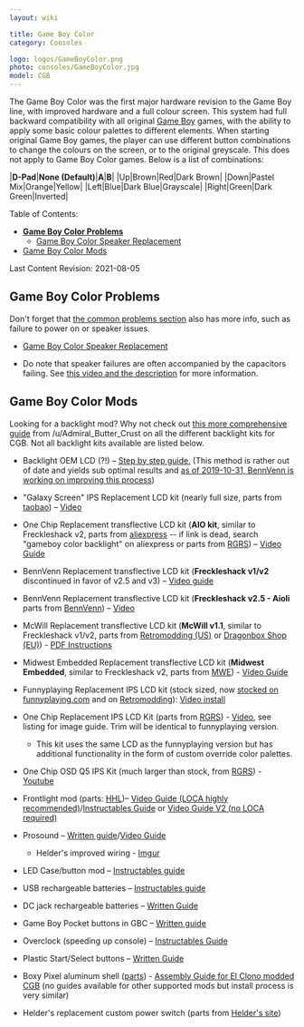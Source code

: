 ```yaml
---
layout: wiki

title: Game Boy Color
category: Consoles

logo: logos/GameBoyColor.png
photo: consoles/GameBoyColor.jpg
model: CGB
---
```

The Game Boy Color was the first major hardware revision to the Game Boy line, with improved hardware and a full colour screen. This system had full backward compatibility with all original [Game Boy](gameboy) games, with the ability to apply some basic colour palettes to different elements. When starting original Game Boy games, the player can use different button combinations to change the colours on the screen, or to the original greyscale. This does not apply to Game Boy Color games. Below is a list of combinations:

|**D-Pad**|**None (Default)**|**A**|**B**|
|Up|Brown|Red|Dark Brown|
|Down|Pastel Mix|Orange|Yellow|
|Left|Blue|Dark Blue|Grayscale|
|Right|Green|Dark Green|Inverted|

Table of Contents:
<!--ts-->
* [**Game Boy Color Problems**](--game-boy-color-problems--)
  * [Game Boy Color Speaker Replacement](--game-boy-color-speaker-replacement--)
* [Game Boy Color Mods](--game-boy-color-mods--)
<!--te-->

Last Content Revision: 2021-08-05

## **Game Boy Color Problems**

Don't forget that [the common problems section](index) also has more info, such as failure to power on or speaker issues. 
 
* [Game Boy Color Speaker Replacement](https://www.youtube.com/watch?v=oTU46y6HnrA)

* Do note that speaker failures are often accompanied by the capacitors failing. See [this video and the description](https://www.youtube.com/watch?v=hD1J6rPH40E) for more information. 

## **Game Boy Color Mods**

Looking for a backlight mod? Why not check out [this more comprehensive guide](..\wiki\backlightmods#cgb) from /u/Admiral_Butter_Crust on all the different backlight kits for CGB. Not all backlight kits available are listed below.
 
* Backlight OEM LCD (?!) – [Step by step guide.](https://docs.google.com/document/d/1Ht5q3zw1vCoMdFDzFzgIKOSc5ckwd9W1ylegf8JsnnA/edit) (This method is rather out of date and yields sub optimal results and [as of 2019-10-31, BennVenn is working on improving this process](https://www.facebook.com/BennVennElectronics/posts/2513453608768077))

* "Galaxy Screen" IPS Replacement LCD kit (nearly full size, parts from [taobao](https://item.taobao.com/item.htm?id=543848183473)) – [Video](https://youtu.be/RSlGifwcrtU)

* One Chip Replacement transflective LCD kit (**AIO kit**, similar to Freckleshack v2, parts from [aliexpress](https://www.aliexpress.com/item/33060031573.html) -- if link is dead, search "gameboy color backlight" on aliexpress or parts from [RGRS](https://retrogamerepairshop.com/products/nintendo-gameboy-color-backlight-mod-gbc-game-boy)) – [Video Guide](https://youtu.be/CUzda_H1Hks)

* BennVenn Replacement transflective LCD kit (**Freckleshack v1/v2** discontinued in favor of v2.5 and v3) – [Video guide](https://www.youtube.com/watch?v=NbHfXdoiW-Q)

* BennVenn Replacement transflective LCD kit (**Freckleshack v2.5 - Aioli** parts from [BennVenn](https://bennvenn.myshopify.com/collections/aftermarket-lcds/products/freckleshack-pre-orders-batch-7?variant=29881069535335)) – [Video](https://www.youtube.com/watch?v=lqXpkfmXV60)

* McWill Replacement transflective LCD kit (**McWill v1.1**, similar to Freckleshack v1/v2, parts from [Retromodding (US)](https://www.retromodding.com/products/mcwills-game-boy-color-lcd-upgrade) or [Dragonbox Shop (EU)](https://www.dragonbox.de/en/spare-parts-tools/console-mods/gameboy-color-lcd-mod-incl-glass-cover-and-usb-mod-mcwill)) - [PDF Instructions](https://cdn.shopify.com/s/files/1/1309/0597/files/Quick_Guide_GBC_REV1_1.pdf?8757)

* Midwest Embedded Replacement transflective LCD kit (**Midwest Embedded**, similar to Freckleshack v2, parts from [MWE](https://www.mw-embedded.com/product/gameboy-color-replacement-lcd-module/)) - [Video Guide](https://www.youtube.com/watch?v=6aQMkU88j_M)

* Funnyplaying Replacement IPS LCD kit (stock sized, now [stocked on funnyplaying.com](https://funnyplaying.com/collections/gameboy-color/products/for-gbc-ips-high-light-backlight-lcd-kits) and on [Retromodding](https://www.retromodding.com/collections/game-boy-color/products/game-boy-color-ips-lcd)): [Video install](https://www.youtube.com/watch?v=PySvT126Loo)

* One Chip Replacement IPS LCD Kit (parts from [RGRS](https://retrogamerepairshop.com/products/game-boy-color-ips-backlight-with-colored-palettes?variant=32102468026442)) - [Video](https://www.youtube.com/watch?v=-fw7zpxhU8I), see listing for image guide. Trim will be identical to funnyplaying version. 
    * This kit uses the same LCD as the funnyplaying version but has additional functionality in the form of custom override color palettes. 
	
* One Chip OSD Q5 IPS Kit (much larger than stock, from [RGRS](https://retrogamerepairshop.com/collections/game-boy-color/products/game-boy-color-q5-ips-backlight-with-osd)) - [Youtube](https://youtu.be/6u5ol_wDfp0)

* Frontlight mod (parts: [HHL](https://handheldlegend.com/collections/gbc/products/game-boy-color-frontlight))– [Video Guide (LOCA highly recommended)](https://www.youtube.com/watch?v=jWZhsYP9IZQ)/[Instructables Guide](http://www.instructables.com/id/How-to-add-a-frontlight-to-your-Gameboy-Color/) or [Video Guide V2 (no LOCA required)](https://www.youtube.com/watch?v=rrmoYjko0i0)

* Prosound – [Written guide](http://www.littlesounddj.com/lsd/prosound/)/[Video Guide](https://www.youtube.com/watch?v=TnVVYloUE1k)  
	* Helder's improved wiring - [Imgur](https://imgur.com/a/68JkSrJ)

* LED Case/button mod – [Instructables guide](http://www.instructables.com/id/LED-Mod-Your-Gameboy-Color/)  

* USB rechargeable batteries – [Instructables guide](http://www.instructables.com/id/how-to-make-a-gameboy-color-rechargeable/)  

* DC jack rechargeable batteries – [Written Guide](https://imgur.com/a/6VTvh)

* Game Boy Pocket buttons in GBC – [Written guide](http://imgur.com/a/02CZU)  

* Overclock (speeding up console) – [Instructables Guide](http://www.instructables.com/id/Overclock-your-Game-Boy-Color/)  

* Plastic Start/Select buttons – [Written Guide](https://imgur.com/a/Pu1gk#0)

* Boxy Pixel aluminum shell ([parts](https://www.boxypixel.com/collections/game-boy-color/products/game-boy-color-ags-101-machined-aluminum-shells-anodized-colored)) - [Assembly Guide for El Clono modded CGB](https://www.boxypixel.com/pages/game-boy-color-assembly-ags-101) (no guides available for other supported mods but install process is very similar)

* Helder's replacement custom power switch (parts from [Helder's site](https://www.heldergametech.com/shop/gbc/gbc-gbp-power-switch/)) 

